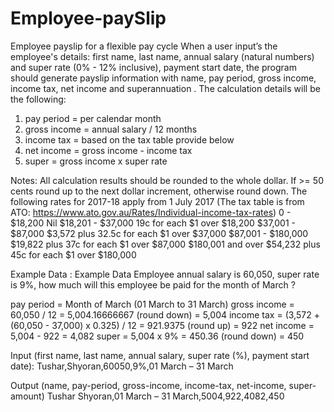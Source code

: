 # Employee-paySlip
Employee payslip for a flexible pay cycle
When a user input’s the employee's details: first name, last name, annual salary (natural numbers) and super rate (0% - 12% inclusive), payment start date, the program should generate payslip information with name, pay period, gross income, income tax, net income and superannuation .
The calculation details will be the following:
  1. pay period = per calendar month
  2. gross income = annual salary / 12 months
  3. income tax = based on the tax table provide below
  4. net income = gross income - income tax
  5. super = gross income x super rate

Notes: All calculation results should be rounded to the whole dollar. If >= 50 cents round up to the next dollar increment, otherwise round down.
The following rates for 2017-18 apply from 1 July 2017 (The tax table is from ATO: https://www.ato.gov.au/Rates/Individual-income-tax-rates)
0 - $18,200 Nil
$18,201 - $37,000 19c for each $1 over $18,200
$37,001 - $87,000 $3,572 plus 32.5c for each $1 over $37,000
$87,001 - $180,000 $19,822 plus 37c for each $1 over $87,000
$180,001 and over $54,232 plus 45c for each $1 over $180,000

Example Data :
Example Data Employee annual salary is 60,050, super rate is 9%, how much will this employee be paid for the month of March ?

pay period = Month of March (01 March to 31 March)
gross income = 60,050 / 12 = 5,004.16666667 (round down) = 5,004
income tax = (3,572 + (60,050 - 37,000) x 0.325) / 12 = 921.9375 (round up) = 922
net income = 5,004 - 922 = 4,082
super = 5,004 x 9% = 450.36 (round down) = 450

Input (first name, last name, annual salary, super rate (%), payment start date):
Tushar,Shyoran,60050,9%,01 March – 31 March

Output (name, pay-period, gross-income, income-tax, net-income, super-amount)
Tushar Shyoran,01 March – 31 March,5004,922,4082,450
